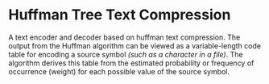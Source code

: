 # Huffman Tree Text Compression
A text encoder and decoder based on huffman text compression. The output from the Huffman algorithm can be viewed as a variable-length code table for encoding a source symbol *(such as a character in a file)*. The algorithm derives this table from the estimated probability or frequency of occurrence (weight) for each possible value of the source symbol.
